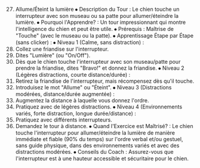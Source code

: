 27. Allume/Éteint la lumière
⦁ Description du Tour : Le chien touche un interrupteur avec son museau ou sa patte pour allumer/éteindre la lumière.
⦁ Pourquoi l'Apprendre? : Un tour impressionnant qui montre l'intelligence du chien et peut être utile.
⦁ Prérequis : Maîtrise de "Touche" (avec le museau ou la patte).
⦁ Apprentissage Étape par Étape (sans clicker) :
⦁ Niveau 1 (Calme, sans distraction) :
1. Collez une friandise sur l'interrupteur.
2. Dites "Lumière" (ou "On/Off").
3. Dès que le chien touche l'interrupteur avec son museau/patte pour prendre la friandise, dites "Bravo!" et donnez la friandise.
⦁ Niveau 2 (Légères distractions, courte distance/durée) :
1. Retirez la friandise de l'interrupteur, mais récompensez dès qu'il touche.
2. Introduisez le mot "Allume" ou "Éteint".
⦁ Niveau 3 (Distractions modérées, distance/durée augmentée) :
1. Augmentez la distance à laquelle vous donnez l'ordre.
2. Pratiquez avec de légères distractions.
⦁ Niveau 4 (Environnements variés, forte distraction, longue durée/distance) :
1. Pratiquez avec différents interrupteurs.
2. Demandez le tour à distance.
⦁ Quand l'Exercice est Maîtrisé? : Le chien touche l'interrupteur pour allumer/éteindre la lumière de manière immédiate et fiable (90% du temps) sur l'ordre verbal et/ou gestuel, sans guide physique, dans des environnements variés et avec des distractions modérées.
⦁ Conseils du Coach : Assurez-vous que l'interrupteur est à une hauteur accessible et sécuritaire pour le chien. 